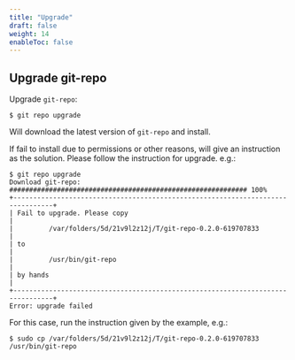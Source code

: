 ```yaml
---
title: "Upgrade"
draft: false
weight: 14
enableToc: false
---
```


## Upgrade git-repo

Upgrade `git-repo`:

    $ git repo upgrade

Will download the latest version of `git-repo` and install.

If fail to install due to permissions or other reasons, will give an instruction as the solution. Please follow the instruction for upgrade. e.g.:

    $ git repo upgrade
    Download git-repo: ############################################################ 100%
    +--------------------------------------------------------------------------------+
    | Fail to upgrade. Please copy                                                   |
    |         /var/folders/5d/21v9l2z12j/T/git-repo-0.2.0-619707833                  |
    | to                                                                             |
    |         /usr/bin/git-repo                                                      |
    | by hands                                                                       |
    +--------------------------------------------------------------------------------+
    Error: upgrade failed

For this case, run the instruction given by the example, e.g.:

    $ sudo cp /var/folders/5d/21v9l2z12j/T/git-repo-0.2.0-619707833 /usr/bin/git-repo
